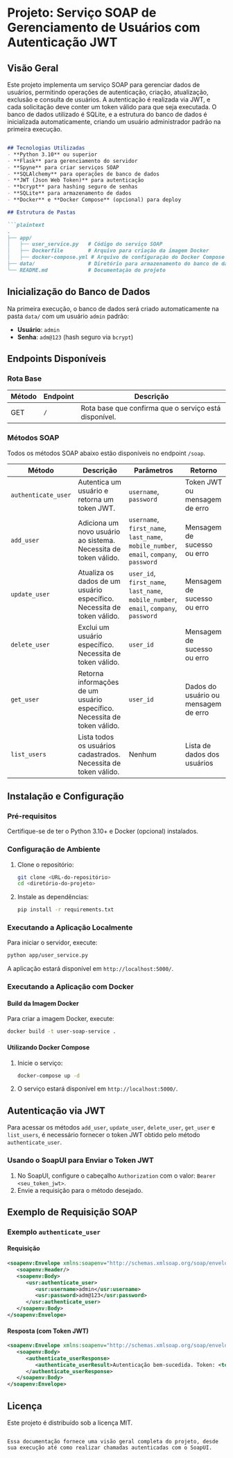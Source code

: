 # Projeto: Serviço SOAP de Gerenciamento de Usuários com Autenticação JWT

## Visão Geral
Este projeto implementa um serviço SOAP para gerenciar dados de usuários, permitindo operações de autenticação, criação, atualização, exclusão e consulta de usuários. A autenticação é realizada via JWT, e cada solicitação deve conter um token válido para que seja executada. O banco de dados utilizado é SQLite, e a estrutura do banco de dados é inicializada automaticamente, criando um usuário administrador padrão na primeira execução.
```markdown

## Tecnologias Utilizadas
- **Python 3.10** ou superior
- **Flask** para gerenciamento do servidor
- **Spyne** para criar serviços SOAP
- **SQLAlchemy** para operações de banco de dados
- **JWT (Json Web Token)** para autenticação
- **bcrypt** para hashing seguro de senhas
- **SQLite** para armazenamento de dados
- **Docker** e **Docker Compose** (opcional) para deploy

## Estrutura de Pastas

```plaintext
.
├── app/
│   ├── user_service.py   # Código do serviço SOAP
│   ├── Dockerfile        # Arquivo para criação da imagem Docker
│   ├── docker-compose.yml # Arquivo de configuração do Docker Compose
├── data/                 # Diretório para armazenamento do banco de dados SQLite
└── README.md             # Documentação do projeto
```

## Inicialização do Banco de Dados
Na primeira execução, o banco de dados será criado automaticamente na pasta `data/` com um usuário `admin` padrão:
- **Usuário**: `admin`
- **Senha**: `adm@123` (hash seguro via `bcrypt`)

## Endpoints Disponíveis

### Rota Base
| Método | Endpoint | Descrição                                             |
| ------ | -------- | ----------------------------------------------------- |
| GET    | `/`      | Rota base que confirma que o serviço está disponível. |

### Métodos SOAP
Todos os métodos SOAP abaixo estão disponíveis no endpoint `/soap`.

| Método              | Descrição                                                                | Parâmetros                                                                             | Retorno                              |
| ------------------- | ------------------------------------------------------------------------ | -------------------------------------------------------------------------------------- | ------------------------------------ |
| `authenticate_user` | Autentica um usuário e retorna um token JWT.                             | `username`, `password`                                                                 | Token JWT ou mensagem de erro        |
| `add_user`          | Adiciona um novo usuário ao sistema. Necessita de token válido.          | `username`, `first_name`, `last_name`, `mobile_number`, `email`, `company`, `password` | Mensagem de sucesso ou erro          |
| `update_user`       | Atualiza os dados de um usuário específico. Necessita de token válido.   | `user_id`, `first_name`, `last_name`, `mobile_number`, `email`, `company`, `password`  | Mensagem de sucesso ou erro          |
| `delete_user`       | Exclui um usuário específico. Necessita de token válido.                 | `user_id`                                                                              | Mensagem de sucesso ou erro          |
| `get_user`          | Retorna informações de um usuário específico. Necessita de token válido. | `user_id`                                                                              | Dados do usuário ou mensagem de erro |
| `list_users`        | Lista todos os usuários cadastrados. Necessita de token válido.          | Nenhum                                                                                 | Lista de dados dos usuários          |

## Instalação e Configuração

### Pré-requisitos
Certifique-se de ter o Python 3.10+ e Docker (opcional) instalados.

### Configuração de Ambiente

1. Clone o repositório:
   ```bash
   git clone <URL-do-repositório>
   cd <diretório-do-projeto>
   ```

2. Instale as dependências:
   ```bash
   pip install -r requirements.txt
   ```

### Executando a Aplicação Localmente

Para iniciar o servidor, execute:
```bash
python app/user_service.py
```
A aplicação estará disponível em `http://localhost:5000/`.

### Executando a Aplicação com Docker

#### Build da Imagem Docker

Para criar a imagem Docker, execute:
```bash
docker build -t user-soap-service .
```

#### Utilizando Docker Compose
1. Inicie o serviço:
   ```bash
   docker-compose up -d
   ```
2. O serviço estará disponível em `http://localhost:5000/`.

## Autenticação via JWT

Para acessar os métodos `add_user`, `update_user`, `delete_user`, `get_user` e `list_users`, é necessário fornecer o token JWT obtido pelo método `authenticate_user`.

### Usando o SoapUI para Enviar o Token JWT

1. No SoapUI, configure o cabeçalho `Authorization` com o valor: `Bearer <seu_token_jwt>`.
2. Envie a requisição para o método desejado.

## Exemplo de Requisição SOAP

### Exemplo `authenticate_user`

#### Requisição

```xml
<soapenv:Envelope xmlns:soapenv="http://schemas.xmlsoap.org/soap/envelope/" xmlns:usr="spyne.examples.userservice">
   <soapenv:Header/>
   <soapenv:Body>
      <usr:authenticate_user>
         <usr:username>admin</usr:username>
         <usr:password>adm@123</usr:password>
      </usr:authenticate_user>
   </soapenv:Body>
</soapenv:Envelope>
```

#### Resposta (com Token JWT)

```xml
<soapenv:Envelope xmlns:soapenv="http://schemas.xmlsoap.org/soap/envelope/">
   <soapenv:Body>
      <authenticate_userResponse>
         <authenticate_userResult>Autenticação bem-sucedida. Token: <token_jwt></authenticate_userResult>
      </authenticate_userResponse>
   </soapenv:Body>
</soapenv:Envelope>
```

## Licença
Este projeto é distribuído sob a licença MIT.
```

Essa documentação fornece uma visão geral completa do projeto, desde sua execução até como realizar chamadas autenticadas com o SoapUI.